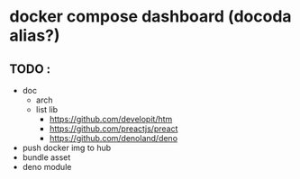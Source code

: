 # docker compose dashboard (docoda alias?)

## TODO :
- doc
  - arch
  - list lib
    - https://github.com/developit/htm
    - https://github.com/preactjs/preact
    - https://github.com/denoland/deno
- push docker img to hub
- bundle asset
- deno module
